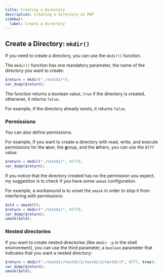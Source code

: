 ```yaml
---
title: Creating a Directory
description: Creating a directory in PHP
sidebar:
  label: Create a directory
---
```


## Create a Directory: `mkdir()`
If you need to create a directory, you can use the `mkdir()` function.

The `mkdir()` function has one mandatory parameter, the name of the directory you want to create:

```php
$return = mkdir("./testdir");
var_dump($return);
```

The function returns a boolean value, `true` if the directory is created, otherwise, it returns `false`.

For example, if the directory already exists, it returns `false`.

### Permissions

You can also define permissions.

For example, if you want to create a directory with read, write, and execute permissions for the **u**ser, the **g**roup, and the **o**thers, you can use the `0777` value:

```php
$return = mkdir("./testdir", 0777);
var_dump($return);
```

If you notice that the directory created has no the permission you expect, my suggestion is to check if you have some `umask` configuration.

For example, a workaround is to unset the `umask` in order to stop it from interfering with permissions:

```php
$old = umask(0);
$return = mkdir("./testdir", 0777);
var_dump($return);
umask($old);
```

### Nested directories

If you want to create nested directories (like `mkdir -p` in the shell environment), you can use the third parameter, a `boolean` parameter that indicates that you want a nested directory:

```php
$return = mkdir("./testdir/testdir1/testdir2/testdir3", 0777, true);
var_dump($return);
umask($old);
```
